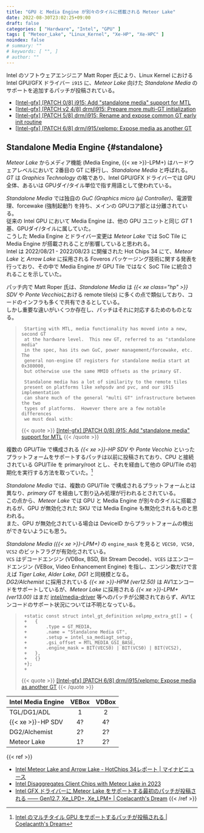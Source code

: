 ```yaml
---
title: "GPU と Media Engine が別々のタイルに搭載される Meteor Lake"
date: 2022-08-30T23:02:25+09:00
draft: false
categories: [ "Hardware", "Intel", "GPU" ]
tags: [ "Meteor_Lake", "Linux_Kernel", "Xe-HP", "Xe-HPC" ]
noindex: false
# summary: ""
# keywords: [ "", ]
# author: ""
---
```


Intel のソフトウェアエンジニア Matt Roper 氏により、Linux Kernel における Intel GPU/GFX ドライバー `i915` に、*Meteor Lake* 向けた *Standalone Media* のサポートを追加するパッチが投稿されている。  

 * [[Intel-gfx] [PATCH 0/8] i915: Add "standalone media" support for MTL](https://lists.freedesktop.org/archives/intel-gfx/2022-August/304507.html)
 * [[Intel-gfx] [PATCH v2 4/8] drm/i915: Prepare more multi-GT initialization](https://lists.freedesktop.org/archives/intel-gfx/2022-August/304531.html)
 * [[Intel-gfx] [PATCH 5/8] drm/i915: Rename and expose common GT early init routine](https://lists.freedesktop.org/archives/intel-gfx/2022-August/304512.html)
 * [[Intel-gfx] [PATCH 6/8] drm/i915/xelpmp: Expose media as another GT](https://lists.freedesktop.org/archives/intel-gfx/2022-August/304513.html)

## Standalone Media Engine {#standalone}
*Meteor Lake* からメディア機能 (Media Engine, {{< xe >}}-LPM+) はハードウェアレベルにおいて 2番目の GT に移行し、*Standalone Media* と呼ばれる。  
*GT* は *Graphics Technology* の略であり、Intel GPU/GFX ドライバーでは GPU 全体、あるいは GPUダイ/タイル単位で指す用語として使われている。  

*Standalone Media* では独自の *GuC (Graphics micro (µ) Controller)*、電源管理、forcewake (強制起動?) を持ち、メインの GPUコア部とは分離されている。  
従来の Intel GPU において Media Engine は、他の GPU ユニットと同じ *GT* 1基、GPUダイ/タイルに属していた。  
こうした Media Engine とドライバー変更は *Meteor Lake* では SoC Tile に Media Engine が搭載されることが影響していると思われる。  
Intel は 2022/08/21 - 2022/08/23 に開催された Hot Chips 34 にて、*Meteor Lake* と *Arrow Lake* に採用される Foveros パッケージング技術に関する発表を行っており、その中で Media Engine が GPU Tile ではなく SoC Tile に統合されることを示していた。  

パッチ内で Matt Roper 氏は、*Standalone Media* は *{{< xe class="hp" >}} SDV* や *Ponte Vecchio*における remote tile(s) に多くの点で類似しており、コードのインフラも多くで共有できるとしている。  
しかし重要な違いがいくつか存在し、パッチはそれに対応するためのものとなる。  

 > 		Starting with MTL, media functionality has moved into a new, second GT
 > 		at the hardware level.  This new GT, referred to as "standalone media"
 > 		in the spec, has its own GuC, power management/forcewake, etc.  The
 > 		general non-engine GT registers for standalone media start at 0x380000,
 > 		but otherwise use the same MMIO offsets as the primary GT.
 > 		
 > 		Standalone media has a lot of similarity to the remote tiles
 > 		present on platforms like xehpsdv and pvc, and our i915 implementation
 > 		can share much of the general "multi GT" infrastructure between the two
 > 		types of platforms.  However there are a few notable differences
 > 		we must deal with:
 > 		
 >
 > {{< quote >}} [[Intel-gfx] [PATCH 0/8] i915: Add "standalone media" support for MTL](https://lists.freedesktop.org/archives/intel-gfx/2022-August/304507.html) {{< /quote >}}

複数の GPU/Tile で構成される *{{< xe >}}-HP SDV* や *Ponte Vecchio* といったプラットフォームをサポートするパッチは以前に投稿されており、CPU と接続されている GPU/Tile を primary/root とし、それを経由して他の GPU/Tile の初期化を実行する方法を取っていた。[^intel-multi-tile]  

[^intel-multi-tile]: [Intel のマルチタイル GPU をサポートするパッチが投稿される | Coelacanth's Dream](/posts/2021/10/10/intel-xe_hp-multi-tile/)

*Standalone Media* では、複数の GPU/Tile で構成されるプラットフォームとは異なり、*primary GT* を経由して割り込み処理が行われるとされている。  
この点から、*Meteor Lake* では GPU と Media Engine が別々のタイルに搭載されるが、GPU が無効化された SKU では Media Engine も無効化されるものと思われる。  
また、GPU が無効化されている場合は DeviceID からプラットフォームの検出ができないようにも思う。  

*Standalone Media ({{< xe >}}-LPM+)* の `engine_mask` を見ると `VECS0, VCS0, VCS2` のビットフラグが有効化されている。  
`VCS` はデコードエンジン (VDBox, BSD, Bit Stream Decode)、`VCES` はエンコードエンジン (VEBox, Video Enhancement Engine) を指し、エンジン数だけで言えば *Tiger Lake, Alder Lake, DG1* と同規模となる。  
*DG2/Alchemist* に採用されている *{{< xe >}}-HPM (ver12.50)* は AV1エンコードをサポートしているが、*Meteor Lake* に採用される *{{< xe >}}-LPM+ (ver13.00)* はまだ [intel/media-driver](https://github.com/intel/media-driver) 等へのパッチが公開されておらず、AV1エンコードのサポート状況については不明となっている。  

 > 		+static const struct intel_gt_definition xelpmp_extra_gt[] = {
 > 		+	{
 > 		+		.type = GT_MEDIA,
 > 		+		.name = "Standalone Media GT",
 > 		+		.setup = intel_sa_mediagt_setup,
 > 		+		.gsi_offset = MTL_MEDIA_GSI_BASE,
 > 		+		.engine_mask = BIT(VECS0) | BIT(VCS0) | BIT(VCS2),
 > 		+	},
 > 		+	{}
 > 		+};
 > 		+
 >
 > {{< quote >}} [[Intel-gfx] [PATCH 6/8] drm/i915/xelpmp: Expose media as another GT](https://lists.freedesktop.org/archives/intel-gfx/2022-August/304513.html) {{< /quote >}}

| Intel Media Engine | VEBox | VDBox |
| :--                | :--:  | :--:  |
| TGL/DG1/ADL        | 1     | 2     |
| {{< xe >}}-HP SDV  | 4?    | 4?    |
| DG2/Alchemist      | 2?    | 2?    |
| Meteor Lake        | 1?    | 2?    |

{{< ref >}}
 * [Intel Meteor Lake and Arrow Lake - HotChips 34レポート | マイナビニュース](https://news.mynavi.jp/article/20220824-2433247/)
 * [Intel Disaggregates Client Chips with Meteor Lake in 2023](https://www.servethehome.com/intel-disaggregates-client-chips-with-meteor-lake-hc34/)
 * [Intel GFX ドライバーに Meteor Lake をサポートする最初のパッチが投稿される ―― Gen12.7, Xe_LPD+, Xe_LPM+ | Coelacanth's Dream](/posts/2022/07/07/i915-mtl/)
{{< /ref >}}
